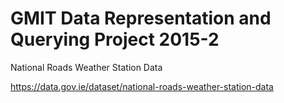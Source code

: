 # GMIT Data Representation and Querying Project 2015-2
National Roads Weather Station Data


https://data.gov.ie/dataset/national-roads-weather-station-data
